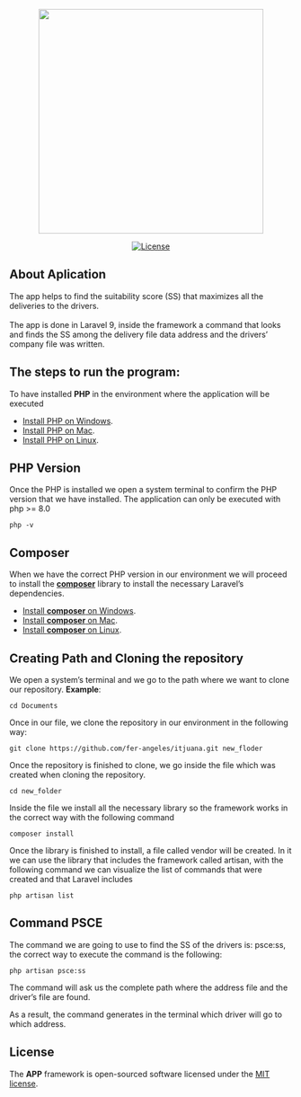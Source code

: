 <p align="center">
    <a href="https://www.linkedin.com/in/juan-fr%C3%ADas-968a4166/" target="_blank">
        <img src="https://media-exp1.licdn.com/dms/image/D5635AQH0j71Ilh0KFw/profile-framedphoto-shrink_200_200/0/1642440881921?e=1645473600&v=beta&t=HTwEjnY-nGf9GwT-TKPwMv5bq9w1-s46zo3VFooD5cA" width="400">
    </a>
</p>

<p align="center">
    <a href="#">
        <img src="https://img.shields.io/packagist/l/laravel/framework" alt="License">
    </a>
</p>

## About Aplication

The app helps to find the suitability score (SS) that maximizes all the deliveries to the drivers. <br>    
The app is done in Laravel 9, inside the framework a command that looks and finds the SS among the delivery file data address and the drivers’ company file was written.

## The steps to run the program:
To have installed **PHP** in the environment where the application will be executed
- [Install PHP on Windows](https://www.php.net/manual/en/install.windows.php).
- [Install PHP on Mac](https://www.php.net/manual/en/install.macosx.php).
- [Install PHP on Linux](https://www.php.net/manual/en/install.unix.debian.php).

## PHP Version

Once the PHP is installed we open a system terminal to confirm the PHP version that we have installed. The application can only be executed with php >= 8.0
```
php -v 
```

## Composer

When we have the correct PHP version in our environment we will proceed to install the [**composer**](https://getcomposer.org/download/) library to install the necessary Laravel’s dependencies.
- [Install **composer** on Windows](https://getcomposer.org/doc/00-intro.md#installation-windows).
- [Install **composer** on Mac](https://getcomposer.org/doc/00-intro.md#installation-linux-unix-macos).
- [Install **composer** on Linux](https://getcomposer.org/doc/00-intro.md#installation-linux-unix-macos).

## Creating Path and Cloning the repository

We open a system’s terminal and we go to the path where we want to clone our repository. **Example**:
```
cd Documents 
```
Once in our file, we clone the repository in our environment in the following way:

```
git clone https://github.com/fer-angeles/itjuana.git new_floder
```

Once the repository is finished to clone, we go inside the file which was created when cloning the repository.

```
cd new_folder
```
Inside the file we install all the necessary library so the framework works in the correct way with the following command
```
composer install
```
Once the library is finished to install, a file called vendor will be created. In it we can use the library that includes the framework called artisan, with the following command we can visualize the list of commands that were created and that Laravel includes
```
php artisan list
```


## Command PSCE

The command we are going to use to find the SS of the drivers is: psce:ss, the correct way to execute the command is the following:
```
php artisan psce:ss
```

The command will ask us the complete path where the address file and the driver’s file are found. <br>

As a result, the command generates in the terminal which driver will go to which address.


## License

The **APP** framework is open-sourced software licensed under the [MIT license](https://opensource.org/licenses/MIT).
